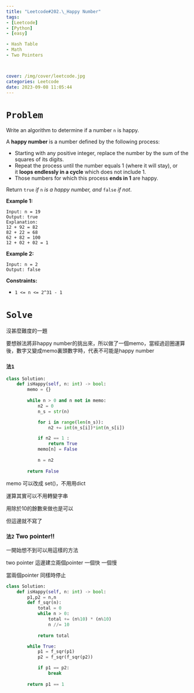 ```yaml
---
title: "Leetcode#202.\_Happy Number"
tags:
- [Leetcode]
- [Python]
- [easy]

- Hash Table
- Math
- Two Pointers



cover: /img/cover/leetcode.jpg
categories: Leetcode
date: 2023-09-08 11:05:44
---
```


# `Problem`

Write an algorithm to determine if a number `n` is happy.

A **happy number** is a number defined by the following process:

- Starting with any positive integer, replace the number by the sum of the squares of its digits.
- Repeat the process until the number equals 1 (where it will stay), or it **loops endlessly in a cycle** which does not include 1.
- Those numbers for which this process **ends in 1** are happy.

Return `true` *if* `n` *is a happy number, and* `false` *if not*.

**Example 1:**

```
Input: n = 19
Output: true
Explanation:
12 + 92 = 82
82 + 22 = 68
62 + 82 = 100
12 + 02 + 02 = 1

```

**Example 2:**

```
Input: n = 2
Output: false

```

**Constraints:**

- `1 <= n <= 2^31 - 1`

# `Solve`

沒甚麼難度的一題

要想辦法將非happy number的挑出來，所以做了一個memo，當經過迴圈運算後，數字又變成memo裏頭數字時，代表不可能是happy number

### `法1`

```python
class Solution:
    def isHappy(self, n: int) -> bool:
        memo = {}
        
        while n > 0 and n not in memo:
            n2 = 0
            n_s = str(n)

            for i in range(len(n_s)):
                n2 += int(n_s[i])*int(n_s[i])

            if n2 == 1 :
                return True
            memo[n] = False
            
            n = n2
        
        return False
```

memo 可以改成 set()，不用用dict

運算其實可以不用轉變字串

用除於10的餘數來做也是可以

但這邊就不寫了

### `法2` Two pointer!!

一開始想不到可以用這樣的方法

two pointer 這邊建立兩個pointer 一個快 一個慢

當兩個pointer 同樣時停止

```python
class Solution:
    def isHappy(self, n: int) -> bool:
        p1,p2 = n,n
        def f_sqr(n):
            total = 0
            while n > 0:
                total += (n%10) * (n%10)
                n //= 10
            
            return total

        while True:
            p1 = f_sqr(p1)
            p2 = f_sqr(f_sqr(p2))

            if p1 == p2:
                break
        
        return p1 == 1
```